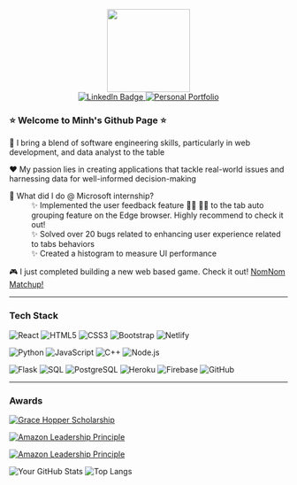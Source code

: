 <div id="header" align="center">
   <img src="https://media.giphy.com/media/M4NykXxUE0HAcK7UJ6/giphy.gif" width="150"/>

<div id="badges">
  <a href="https://www.linkedin.com/in/minhseikel/">
    <img src="https://img.shields.io/badge/LinkedIn-blue?style=for-the-badge&logo=linkedin&logoColor=white" alt="LinkedIn Badge"/>
  </a>
  <a href="https://goldenkairos.github.io/personal_page/">
    <img src="https://img.shields.io/badge/Portfolio-green?style=for-the-badge" alt="Personal Portfolio"/>
  </a>
</div>
<img src="https://komarev.com/ghpvc/?username=goldenkairos&style=flat-square&color=blue" alt=""/>
</div>

### ⭐️ Welcome to Minh's Github Page ⭐️
🌱 I bring a blend of software engineering skills, particularly in web development, and data analyst to the table

❤️ My passion lies in creating applications that tackle real-world issues and harnessing data for well-informed decision-making 

<dl>
  🚀 What did I do @ Microsoft internship? 
   
  <dd>✨ Implemented the user feedback feature 👍🏼 👎🏼 to the tab auto grouping feature on the Edge browser. Highly recommend to check it out!</dd>
  <dd>✨ Solved over 20 bugs related to enhancing user experience related to tabs behaviors</dd>
  <dd>✨ Created a histogram to measure UI performance</dd>
</dl>

🎮 I just completed building a new web based game. Check it out! [NomNom Matchup!](https://nomnom-matchup.netlify.app/)



---

<h3 align="left">Tech Stack</h3>

![React](https://img.shields.io/badge/-React-blue?style=for-the-badge&logo=react&logoWidth=10)
![HTML5](https://img.shields.io/badge/-HTML5-orange?style=for-the-badge&logo=html5)
![CSS3](https://img.shields.io/badge/-CSS3-blue?style=for-the-badge&logo=css3)
![Bootstrap](https://img.shields.io/badge/-Bootstrap-purple?style=for-the-badge&logo=bootstrap)
![Netlify](https://img.shields.io/badge/-Netlify-blue?style=for-the-badge&logo=netlify)

![Python](https://img.shields.io/badge/-Python-green?style=for-the-badge&logo=python)
![JavaScript](https://img.shields.io/badge/-JavaScript-yellow?style=for-the-badge&logo=javascript)
![C++](https://img.shields.io/badge/-C++-blue?style=for-the-badge&logo=c%2B%2B)
![Node.js](https://img.shields.io/badge/-Node.js-green?style=for-the-badge&logo=node.js)

![Flask](https://img.shields.io/badge/-Flask-grey?style=for-the-badge&logo=flask)
![SQL](https://img.shields.io/badge/-SQL-red?style=for-the-badge&logo=sql)
![PostgreSQL](https://img.shields.io/badge/-PostgreSQL-blue?style=for-the-badge&logo=postgresql)
![Heroku](https://img.shields.io/badge/-Heroku-purple?style=for-the-badge&logo=heroku)
![Firebase](https://img.shields.io/badge/-Firebase-orange?style=for-the-badge&logo=firebase)
![GitHub](https://img.shields.io/badge/-GitHub-black?style=for-the-badge&logo=github)

---

<h3 align="left">Awards</h3>

[![Grace Hopper Scholarship](https://img.shields.io/badge/Grace%20Hopper%20Scholarship-2023%20Recipient-purple?style=for-the-badge)](https://anitab.org/)

[![Amazon Leadership Principle](https://img.shields.io/badge/2020-Insist%20on%20the%20Highest%20Standard-232F3E?style=for-the-badge&logo=amazon&logoColor=FF9900)](https://www.amazon.com)

[![Amazon Leadership Principle](https://img.shields.io/badge/2021-Think%20Big-232F3E?style=for-the-badge&logo=amazon&logoColor=FF9900)](https://www.amazon.com)


  ![Your GitHub Stats](https://github-readme-stats.vercel.app/api?username=goldenkairos&show_icons=true&theme=merko)
![Top Langs](https://github-readme-stats.vercel.app/api/top-langs/?username=goldenkairos&theme=merko)
